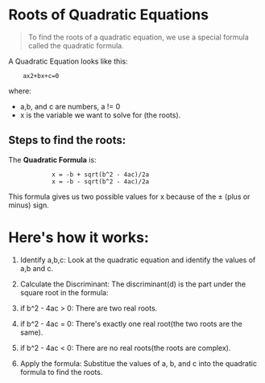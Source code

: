 # Roots of Quadratic Equations

> To find the roots of a quadratic equation, we use a special formula called 
  the quadratic formula.

  A Quadratic Equation looks like this:

  		ax2+bx+c=0

where: 

- a,b, and c are numbers, a != 0
- x is the variable we want to solve for (the roots).

## Steps to find the roots:

The **Quadratic Formula** is:

				x = -b + sqrt(b^2 - 4ac)/2a
				x = -b - sqrt(b^2 - 4ac)/2a

This formula gives us two possible values for x because of the ± (plus or 
minus) sign.

# Here's how it works:

1. Identify a,b,c: Look at the quadratic equation and identify the values of 
				   a,b and c.

2. Calculate the Discriminant: The discriminant(d) is the part under the
							   square root in the formula:

1. if b^2 - 4ac > 0: There are two real roots.
2. if b^2 - 4ac = 0: There's exactly one real root(the two roots are the same).
3. if b^2 - 4ac < 0: There are no real roots(the roots are complex).


3. Apply the formula: Substitue the values of a, b, and c into the quadratic 
					  formula to find the roots.

  